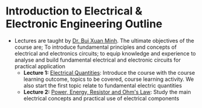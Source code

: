 # Introduction to Electrical & Electronic Engineering Outline


- Lectures are taught by [Dr. Bui Xuan Minh](minh.buixuan@rmit.edu.vn). The ultimate objectives of the course are; To introduce fundamental principles and concepts of electrical and electronics circuits; to equip knowledge and experience to analyse and build fundamental electrical and electronic circuits for practical application
  - **Lecture 1:** [Electrical Quantities](./w1-electrical_quantities.md): Introduce the course with the course learning outcome, topics to be covered, course learning activity. We also start the first topic relate to fundamental electric quantities
  - **Lecture 2:** [Power, Energy, Resistor and Ohm's Law](./w2-ohms_law.md): Study the main electrical concepts and practical use of electrical components


